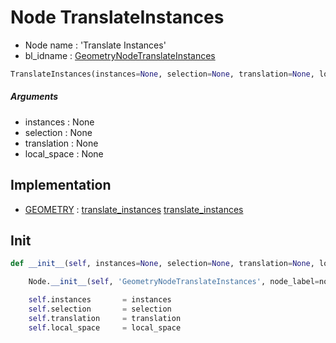 # Node TranslateInstances

- Node name : 'Translate Instances'
- bl_idname : [GeometryNodeTranslateInstances](https://docs.blender.org/api/current/bpy.types.GeometryNodeTranslateInstances.html)


``` python
TranslateInstances(instances=None, selection=None, translation=None, local_space=None, node_label=None, node_color=None)
```
##### Arguments

- instances : None
- selection : None
- translation : None
- local_space : None

## Implementation

- [GEOMETRY](/docs/GeoNodes/socket_GEOMETRY.md) : [translate_instances](/docs/GeoNodes/socket_GEOMETRY.md#translate_instances) [translate_instances](/docs/GeoNodes/socket_GEOMETRY.md#translate_instances)

## Init

``` python
def __init__(self, instances=None, selection=None, translation=None, local_space=None, node_label=None, node_color=None):

    Node.__init__(self, 'GeometryNodeTranslateInstances', node_label=node_label, node_color=node_color)

    self.instances       = instances
    self.selection       = selection
    self.translation     = translation
    self.local_space     = local_space
```
